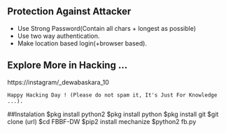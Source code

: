 ## Protection Against Attacker
* Use Strong Password(Contain all chars + longest as possible)
* Use two way authentication.
* Make location based login(+browser based).

## Explore More in Hacking ...
https://instagram/_dewabaskara_10

~~~
Happy Hacking Day ! (Please do not spam it, It's Just For Knowledge ...).
~~~
##Instalation
$pkg install python2
$pkg install python
$pkg install git
$git clone (url)
$cd FBBF-DW
$pip2 install mechanize
$python2 fb.py
